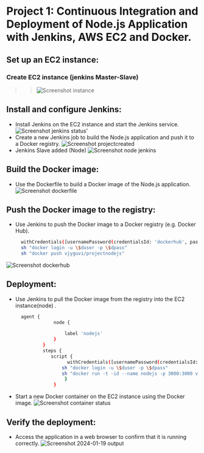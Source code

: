 # Project 1: Continuous Integration and Deployment of Node.js Application with Jenkins, AWS EC2 and Docker.
## Set up an EC2 instance:
### Create EC2 instance (jenkins Master-Slave)
>> ![Screenshot instance](https://github.com/vijaygiitt/Project1_nodejs/assets/157097326/3bd3260d-cfaf-4a15-aed5-b678d3c5e0c6)
## Install and configure Jenkins:

+ Install Jenkins on the EC2 instance and start the Jenkins service.
  ![Screenshot jenkins status'](https://github.com/vijaygiitt/Project1_nodejs/assets/157097326/3760ce45-26b3-4343-a598-b6dfa83694ea)
+ Create a new Jenkins job to build the Node.js application and push it to a Docker registry.
  ![Screenshot projectcreated](https://github.com/vijaygiitt/Project1_nodejs/assets/157097326/87d56a69-58c8-4d8a-a0bb-76fbbb82df67)
+ Jenkins Slave added (Node)
  ![Screenshot node jenkins](https://github.com/vijaygiitt/Project1_nodejs/assets/157097326/44a266da-9c9c-4151-bd1a-3cf52ef587d9)
## Build the Docker image:

+ Use the Dockerfile to build a Docker image of the Node.js application.
  ![Screenshot dockerfile](https://github.com/vijaygiitt/Project1_nodejs/assets/157097326/cee65ad2-a2a1-4d40-9c56-cfe95907f443)
## Push the Docker image to the registry:
+ Use Jenkins to push the Docker image to a Docker registry (e.g. Docker Hub).
  ```bash
    withCredentials([usernamePassword(credentialsId: 'dockerhub', passwordVariable: 'dpass', usernameVariable: 'duser')]) {
    sh "docker login -u \$duser -p \$dpass"
    sh "docker push vjyguvi/projectnodejs"
![Screenshot dockerhub](https://github.com/vijaygiitt/Project1_nodejs/assets/157097326/8c9ea3b3-8540-4e99-8a0d-2dc731fb71f9)

## Deployment:
+ Use Jenkins to pull the Docker image from the registry into the EC2 instance(node) .
  ```bash
    agent {
                node {
                    
                    label 'nodejs'
                }
            }
            steps {
               script { 
                     withCredentials([usernamePassword(credentialsId: 'dockerhub', passwordVariable: 'dpass', usernameVariable: 'duser')]) {
                   sh "docker login -u \$duser -p \$dpass"      
                   sh "docker run -t -id --name nodejs -p 3000:3000 vjyguvi/projectnodejs"
                    }   
                }

+ Start a new Docker container on the EC2 instance using the Docker image.
  ![Screenshot container status](https://github.com/vijaygiitt/Project1_nodejs/assets/157097326/25450569-e905-40bd-9de2-a966d10ad25e)
## Verify the deployment:

+ Access the application in a web browser to confirm that it is running correctly.
  ![Screenshot 2024-01-19 output](https://github.com/vijaygiitt/Project1_nodejs/assets/157097326/555735d9-992f-4154-ba8f-0a3e1668d6f3)

  
